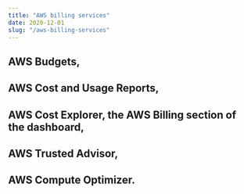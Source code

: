 ```yaml
---
title: "AWS billing services"
date: 2020-12-01
slug: "/aws-billing-services"
---
```


## AWS Budgets, 
## AWS Cost and Usage Reports, 
## AWS Cost Explorer, the AWS Billing section of the dashboard, 
## AWS Trusted Advisor, 
## AWS Compute Optimizer.